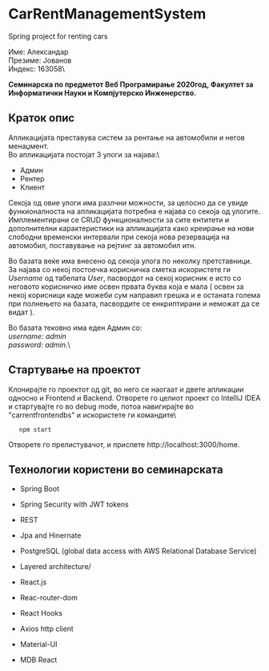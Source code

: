 # CarRentManagementSystem
Spring project for renting cars

Име: Александар\
Презиме: Јованов\
Индекс: 163058\

**Семинарска по предметот Веб Програмирање 2020год, Факултет за Информатички Науки и Компјутерско Инженерство.**

## Краток опис

Апликацијата преставува систем за рентање на автомобили и негов менаџмент.\
Во апликацијата постојат 3 улоги за најава:\
* Админ
* Рентер
* Клиент

Секоја од овие улоги има разлчни можности, за целосно да се увиде функионалноста на апликацијата потребна е најава со секоја од улогите. Имплементирани се CRUD функционалности за сите ентитети и дополнителни карактеристики на апликацијата како креирање на нови слободни временски интервали при секоја нова резервација на автомобил, поставување на рејтинг за автомобил итн.

Во базата веќе има внесено од секоја улога по неколку претставници.
За најава со некој постоечка корисничка сметка искористете ги *Username* од табелата *User*, пасвордот на секој корисник е исто со неговото корисничко име освен првата буква која е мала ( освен за некој корисници каде можеби сум направил грешка и е останата голема при полнењето на базата, пасвордите се енкриптирани и неможат да се видат ).

Во базата тековно има еден Админ со:\
*username: admin*\
*password: admin*.\

## Стартување на проектот

Клонирајте го проектот од git, во него се наогаат и двете апликации односно и Frontend и Backend.
Отворете го целиот проект со IntelliJ IDEA и стартувајте го во debug mode, потоа навигирајте во "carrentfrontendbs" и искористете ги командите\
```npm install
   npm start
```
Отворете го прелистувачот, и приспете http://localhost:3000/home.

## Технологии користени во семинарската

* Spring Boot
* Spring Security with JWT tokens
* REST
* Jpa and Hinernate
* PostgreSQL (global data access with AWS Relational Database Service)
* Layered architecture/

* React.js
* Reac-router-dom
* React Hooks
* Axios http client
* Material-UI
* MDB React

